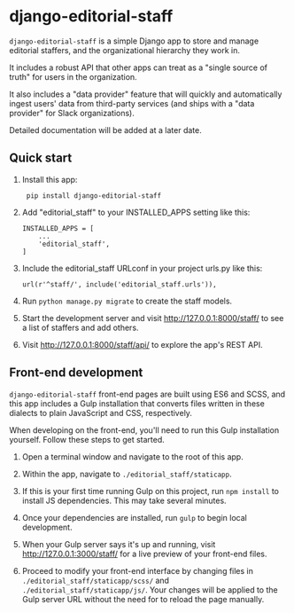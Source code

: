 django-editorial-staff
=====

`django-editorial-staff` is a simple Django app to store and manage editorial staffers, and the organizational hierarchy they work in.

It includes a robust API that other apps can treat as a "single source of truth" for users in the organization.

It also includes a "data provider" feature that will quickly and automatically ingest users' data from third-party services (and ships with a "data provider" for Slack organizations).

Detailed documentation will be added at a later date.


Quick start
-----------

1. Install this app:

        pip install django-editorial-staff

2.  Add \"editorial_staff\" to your INSTALLED\_APPS setting like this:

        INSTALLED_APPS = [
            ...
            'editorial_staff',
        ]

3.  Include the editorial_staff URLconf in your project urls.py like this:

        url(r'^staff/', include('editorial_staff.urls')),

4.  Run `python manage.py migrate` to create the staff models.

4.  Start the development server and visit
    <http://127.0.0.1:8000/staff/> to see a list of staffers and add others.

5.  Visit <http://127.0.0.1:8000/staff/api/> to explore the app's REST API.


Front-end development
---------------------

`django-editorial-staff` front-end pages are built using ES6 and SCSS, and this app includes a Gulp installation that converts files written in these dialects to plain JavaScript and CSS, respectively.

When developing on the front-end, you'll need to run this Gulp installation yourself. Follow these steps to get started.

1.  Open a terminal window and navigate to the root of this app.

2.  Within the app, navigate to `./editorial_staff/staticapp`.

3.  If this is your first time running Gulp on this project, run `npm install` to install JS dependencies. This may take several minutes.

4.  Once your dependencies are installed, run `gulp` to begin local development.

5.  When your Gulp server says it's up and running, visit <http://127.0.0.1:3000/staff/> for a live preview of your front-end files.

6.  Proceed to modify your front-end interface by changing files in `./editorial_staff/staticapp/scss/` and `./editorial_staff/staticapp/js/`. Your changes will be applied to the Gulp server URL without the need for to reload the page manually.
